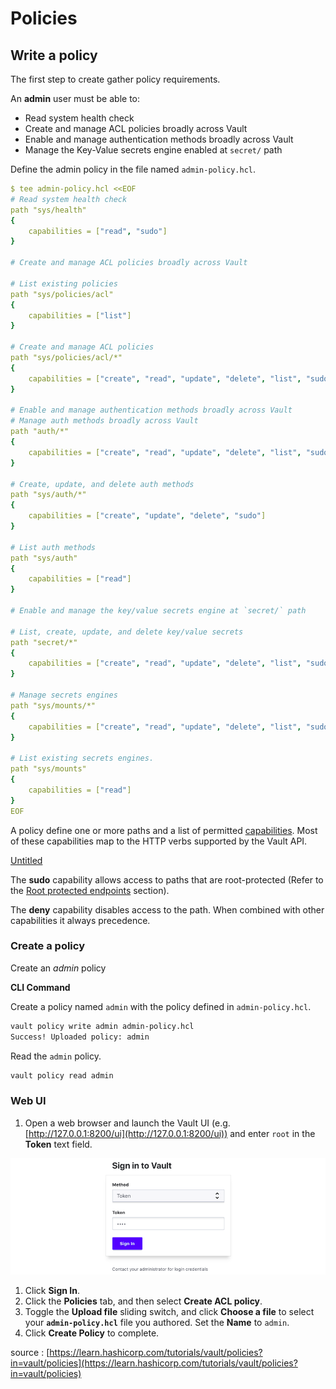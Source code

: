 # Policies

## Write a policy

The first step to create gather policy requirements.

An **admin** user must be able to:

- Read system health check
- Create and manage ACL policies broadly across Vault
- Enable and manage authentication methods broadly across Vault
- Manage the Key-Value secrets engine enabled at `secret/` path

Define the admin policy in the file named `admin-policy.hcl`.

```yaml
$ tee admin-policy.hcl <<EOF
# Read system health check
path "sys/health"
{  
	capabilities = ["read", "sudo"]
}

# Create and manage ACL policies broadly across Vault

# List existing policies
path "sys/policies/acl"
{  
	capabilities = ["list"]
}

# Create and manage ACL policies
path "sys/policies/acl/*"
{  
	capabilities = ["create", "read", "update", "delete", "list", "sudo"]
}

# Enable and manage authentication methods broadly across Vault
# Manage auth methods broadly across Vault
path "auth/*"
{  
	capabilities = ["create", "read", "update", "delete", "list", "sudo"]
}

# Create, update, and delete auth methods
path "sys/auth/*"
{  
	capabilities = ["create", "update", "delete", "sudo"]
}

# List auth methods
path "sys/auth"
{  
	capabilities = ["read"]
}

# Enable and manage the key/value secrets engine at `secret/` path

# List, create, update, and delete key/value secrets
path "secret/*"
{  
	capabilities = ["create", "read", "update", "delete", "list", "sudo"]
}

# Manage secrets engines
path "sys/mounts/*"
{  
	capabilities = ["create", "read", "update", "delete", "list", "sudo"]
}

# List existing secrets engines.
path "sys/mounts"
{  
	capabilities = ["read"]
}
EOF
```

A policy define one or more paths and a list of permitted [capabilities](https://www.vaultproject.io/docs/concepts/policies.html#capabilities). Most of these capabilities map to the HTTP verbs supported by the Vault API.

[Untitled](Policies%20a0503c73f7034c3f93d5e4d69ac3b24b/Untitled%20Database%2035becfe5358e46cab855dedf50b15dbe.csv)

The **sudo** capability allows access to paths that are root-protected (Refer to the [Root protected endpoints](https://learn.hashicorp.com/tutorials/vault/policies?in=vault/policies#root-protected-api-endpoints) section). 

The **deny** capability disables access to the path. When combined with other capabilities it always precedence.

### **Create a policy**

Create an *admin* policy

**CLI Command**

Create a policy named `admin` with the policy defined in `admin-policy.hcl`.

```bash
vault policy write admin admin-policy.hcl
Success! Uploaded policy: admin
```

Read the `admin` policy.

```bash
vault policy read admin
```

### Web UI

1. Open a web browser and launch the Vault UI (e.g. [http://127.0.0.1:8200/ui](http://127.0.0.1:8200/ui)) and enter `root` in the **Token** text field.

![Untitled](Policies%20a0503c73f7034c3f93d5e4d69ac3b24b/Untitled.png)

1. Click **Sign In**.
2. Click the **Policies** tab, and then select **Create ACL policy**.
3. Toggle the **Upload file** sliding switch, and click **Choose a file** to select your **`admin-policy.hcl`** file you authored. Set the **Name** to `admin`.
4. Click **Create Policy** to complete.

source : [https://learn.hashicorp.com/tutorials/vault/policies?in=vault/policies](https://learn.hashicorp.com/tutorials/vault/policies?in=vault/policies)